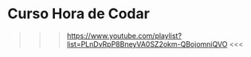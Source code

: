 # Curso Hora de Codar

>>> https://www.youtube.com/playlist?list=PLnDvRpP8BneyVA0SZ2okm-QBojomniQVO <<<
